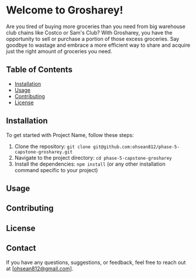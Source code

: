 # Welcome to Grosharey!

Are you tired of buying more groceries than you need from big warehouse club chains like Costco or Sam's Club? With Grosharey, you have the opportunity to sell or purchase a portion of those excess groceries. Say goodbye to wastage and embrace a more efficient way to share and acquire just the right amount of groceries you need.


## Table of Contents

- [Installation](#installation)
- [Usage](#usage)
- [Contributing](#contributing)
- [License](#license)

## Installation

To get started with Project Name, follow these steps:

1. Clone the repository: `git clone git@github.com:ohsean812/phase-5-capstone-grosharey.git`
2. Navigate to the project directory: `cd phase-5-capstone-grosharey`
3. Install the dependencies: `npm install` (or any other installation command specific to your project)

## Usage



## Contributing



## License



## Contact

If you have any questions, suggestions, or feedback, feel free to reach out at [ohsean812@gmail.com].